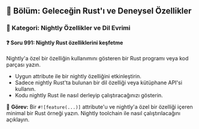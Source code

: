 ## 📘 Bölüm: Geleceğin Rust'ı ve Deneysel Özellikler  
### 🔹 Kategori: Nightly Özellikler ve Dil Evrimi  
#### ❓ Soru 991: Nightly Rust özelliklerini keşfetme

Nightly'a özel bir özelliğin kullanımını gösteren bir Rust programı veya kod parçası yazın.

- Uygun attribute ile bir nightly özelliğini etkinleştirin.
- Sadece nightly Rust'ta bulunan bir dil özelliği veya kütüphane API'si kullanın.
- Kodu nightly Rust ile nasıl derleyip çalıştıracağınızı gösterin.

🔧 **Görev:** Bir `#![feature(...)]` attribute'u ve nightly'a özel bir özelliği içeren minimal bir Rust örneği yazın. Nightly toolchain ile nasıl çalıştırılacağını açıklayın.
